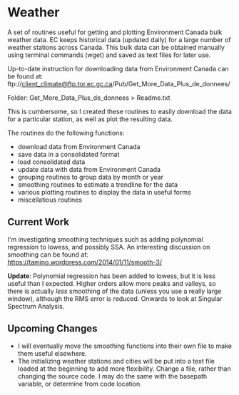 # Weather

A set of routines useful for getting and plotting Environment Canada bulk weather data. EC keeps historical data (updated daily) for a large number of weather stations across Canada. This bulk data can be obtained manually using terminal commands (wget) and saved as text files for later use. 

Up-to-date instruction for downloading data from Environment Canada can be found at:
ftp://client_climate@ftp.tor.ec.gc.ca/Pub/Get_More_Data_Plus_de_donnees/ 

Folder: Get_More_Data_Plus_de_donnees > Readme.txt

This is cumbersome, so I created these routines to easily download the data for a particular station, as well as plot the resulting data.

The routines do the following functions:
* download data from Environment Canada
* save data in a consolidated format
* load consolidated data
* update data with data from Environment Canada
* grouping routines to group data by month or year
* smoothing routines to estimate a trendline for the data
* various plotting routines to display the data in useful forms
* miscellatious routines

## Current Work
I'm investigating smoothing techniques such as adding polynomial regression to lowess, and possibly SSA. An interesting discussion on smoothing can be found at: https://tamino.wordpress.com/2014/01/11/smooth-3/

**Update**: Polynomial regression has been added to lowess, but it is less useful than I expected. Higher orders allow more peaks and valleys, so there is actually *less* smoothing of the data (unless you use a really large window), although the RMS error is reduced. Onwards to look at Singular Spectrum Analysis.

## Upcoming Changes
* I will eventually move the smoothing functions into their own file to make them useful elsewhere.
* The initializing weather stations and cities will be put into a text file loaded at the beginning to add more flexibility. Change a file, rather than changing the source code. I may do the same with the basepath variable, or determine from code location.
